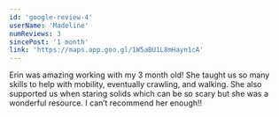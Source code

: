 ```yaml
---
id: 'google-review-4'
userName: 'Madeline'
numReviews: 3
sincePost: '1 month'
link: 'https://maps.app.goo.gl/1W5aBU1L8mHayn1cA'
---
```


<p class="text-base">
Erin was amazing working with my 3 month old! She taught us so many skills to help with mobility, eventually crawling, and walking. She also supported us when staring solids which can be so scary but she was a wonderful resource. I can’t recommend her enough!!
</p>
